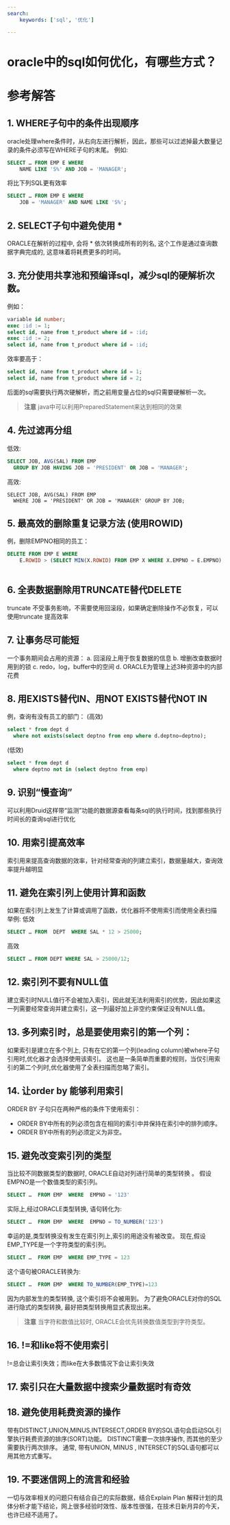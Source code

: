 ```yaml
---
search:
    keywords: ['sql', '优化']

---
```



# oracle中的sql如何优化，有哪些方式？

# 参考解答

## 1. WHERE子句中的条件出现顺序
oracle处理where条件时，从右向左进行解析，因此，那些可以过滤掉最大数量记录的条件必须写在WHERE子句的末尾。
例如: 
```sql
SELECT … FROM EMP E WHERE 
    NAME LIKE 'S%' AND JOB = 'MANAGER'; 
```
将比下列SQL更有效率 
```sql
SELECT … FROM EMP E WHERE 
    JOB = 'MANAGER' AND NAME LIKE 'S%'; 
```

## 2. SELECT子句中避免使用 *
ORACLE在解析的过程中, 会将 * 依次转换成所有的列名, 这个工作是通过查询数据字典完成的, 这意味着将耗费更多的时间。

## 3. 充分使用共享池和预编译sql，减少sql的硬解析次数。

例如：
```sql
variable id number;
exec :id := 1;
select id, name from t_product where id = :id;
exec :id := 2;
select id, name from t_product where id = :id;
```
效率要高于：
```sql
select id, name from t_product where id = 1;
select id, name from t_product where id = 2;
```
后面的sql需要执行两次硬解析，而之前用变量占位的sql只需要硬解析一次。
> **注意** 
java中可以利用PreparedStatement来达到相同的效果

## 4. 先过滤再分组
低效: 
```sql
SELECT JOB, AVG(SAL) FROM EMP 
  GROUP BY JOB HAVING JOB = 'PRESIDENT' OR JOB = 'MANAGER';
```
高效: 
```
SELECT JOB, AVG(SAL) FROM EMP 
  WHERE JOB = 'PRESIDENT' OR JOB = 'MANAGER' GROUP BY JOB;
```

## 5. 最高效的删除重复记录方法 (使用ROWID)
例，删除EMPNO相同的员工：
```sql
DELETE FROM EMP E WHERE  
    E.ROWID > (SELECT MIN(X.ROWID) FROM EMP X WHERE X.EMPNO = E.EMPNO);
      
```
## 6. 全表数据删除用TRUNCATE替代DELETE
truncate 不受事务影响，不需要使用回滚段，如果确定删除操作不必恢复，可以使用truncate 提高效率
 
## 7. 让事务尽可能短 
一个事务期间会占用的资源：
a. 回滚段上用于恢复数据的信息
b. 增删改查数据时用到的锁 
c. redo，log，buffer中的空间 
d. ORACLE为管理上述3种资源中的内部花费

## 8. 用EXISTS替代IN、用NOT EXISTS替代NOT IN
例，查询有没有员工的部门：
(高效)
```sql
select * from dept d 
  where not exists(select deptno from emp where d.deptno=deptno);
```
(低效)
```sql
select * from dept d 
  where deptno not in (select deptno from emp)
```

## 9. 识别“慢查询”
可以利用Druid这样带“监测”功能的数据源查看每条sql的执行时间，找到那些执行时间长的查询sql进行优化

## 10. 用索引提高效率
索引用来提高查询数据的效率，针对经常查询的列建立索引，数据量越大，查询效率提升越明显


## 11. 避免在索引列上使用计算和函数
如果在索引列上发生了计算或调用了函数，优化器将不使用索引而使用全表扫描
举例: 低效
```sql
SELECT … FROM  DEPT  WHERE SAL * 12 > 25000; 
```
高效
```sql
SELECT … FROM DEPT WHERE SAL > 25000/12;
```

## 12. 索引列不要有NULL值
建立索引时NULL值行不会被加入索引，因此就无法利用索引的优势，因此如果这一列需要经常查询并建立索引，这一列最好加上非空约束保证没有NULL值。

## 13. 多列索引时，总是要使用索引的第一个列：
如果索引是建立在多个列上, 只有在它的第一个列(leading column)被where子句引用时,优化器才会选择使用该索引。 这也是一条简单而重要的规则，当仅引用索引的第二个列时,优化器使用了全表扫描而忽略了索引。


## 14. 让order by 能够利用索引
ORDER BY 子句只在两种严格的条件下使用索引：
* ORDER BY中所有的列必须包含在相同的索引中并保持在索引中的排列顺序。
* ORDER BY中所有的列必须定义为非空。 

## 15. 避免改变索引列的类型
当比较不同数据类型的数据时, ORACLE自动对列进行简单的类型转换 。
假设 EMPNO是一个数值类型的索引列。
```sql
SELECT …  FROM EMP  WHERE  EMPNO = '123' 
```
实际上,经过ORACLE类型转换, 语句转化为: 
```sql
SELECT …  FROM EMP  WHERE  EMPNO = TO_NUMBER('123') 
```
幸运的是,类型转换没有发生在索引列上,索引的用途没有被改变。
现在,假设EMP_TYPE是一个字符类型的索引列。 
```sql
SELECT …  FROM EMP  WHERE EMP_TYPE = 123 
```
这个语句被ORACLE转换为: 
```sql
SELECT …  FROM EMP  WHERE TO_NUMBER(EMP_TYPE)=123 
```
因为内部发生的类型转换, 这个索引将不会被用到。 为了避免ORACLE对你的SQL进行隐式的类型转换, 最好把类型转换用显式表现出来。 
> **注意**
当字符和数值比较时, ORACLE会优先转换数值类型到字符类型。

## 16. !=和like将不使用索引 
!=总会让索引失效；而like在大多数情况下会让索引失效

## 17. 索引只在大量数据中搜索少量数据时有奇效

## 18. 避免使用耗费资源的操作
带有DISTINCT,UNION,MINUS,INTERSECT,ORDER BY的SQL语句会启动SQL引擎执行耗费资源的排序(SORT)功能。 DISTINCT需要一次排序操作, 而其他的至少需要执行两次排序。 通常, 带有UNION, MINUS , INTERSECT的SQL语句都可以用其他方式重写。

## 19. 不要迷信网上的流言和经验
一切与效率相关的问题只有结合自己的实际数据，结合Explain Plan 解释计划的具体分析才能下结论，网上很多经验时效性、版本性很强，在技术日新月异的今天，也许已经不适用了。
 



